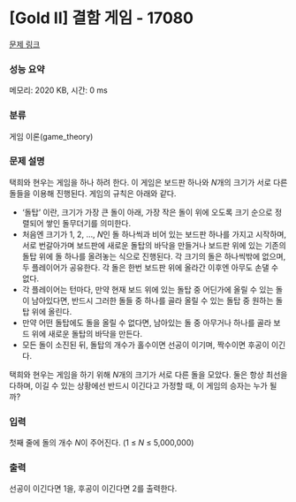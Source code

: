 # [Gold II] 결함 게임 - 17080 

[문제 링크](https://www.acmicpc.net/problem/17080) 

### 성능 요약

메모리: 2020 KB, 시간: 0 ms

### 분류

게임 이론(game_theory)

### 문제 설명

<p>택희와 현우는 게임을 하나 하려 한다. 이 게임은 보드판 하나와 <em>N</em>개의 크기가 서로 다른 돌들을 이용해 진행된다. 게임의 규칙은 아래와 같다.</p>

<ul>
	<li>‘돌탑’ 이란, 크기가 가장 큰 돌이 아래, 가장 작은 돌이 위에 오도록 크기 순으로 정렬되어 쌓인 돌무더기를 의미한다.</li>
	<li>처음엔 크기가 1, 2, …, <em>N</em>인 돌 하나씩과 비어 있는 보드판 하나를 가지고 시작하며, 서로 번갈아가며 보드판에 새로운 돌탑의 바닥을 만들거나 보드판 위에 있는 기존의 돌탑 위에 돌 하나를 올려놓는 식으로 진행된다. 각 크기의 돌은 하나씩밖에 없으며, 두 플레이어가 공유한다. 각 돌은 한번 보드판 위에 올라간 이후엔 아무도 손댈 수 없다.</li>
	<li>각 플레이어는 턴마다, 만약 현재 보드 위에 있는 돌탑 중 어딘가에 올릴 수 있는 돌이 남아있다면, 반드시 그러한 돌들 중 하나를 골라 올릴 수 있는 돌탑 중 원하는 돌탑 위에 올린다.</li>
	<li>만약 어떤 돌탑에도 돌을 올릴 수 없다면, 남아있는 돌 중 아무거나 하나를 골라 보드 위에 새로운 돌탑의 바닥을 만든다.</li>
	<li>모든 돌이 소진된 뒤, 돌탑의 개수가 홀수이면 선공이 이기며, 짝수이면 후공이 이긴다.</li>
</ul>

<p>택희와 현우는 게임을 하기 위해 <em>N</em>개의 크기가 서로 다른 돌을 모았다. 둘은 항상 최선을 다하며, 이길 수 있는 상황에선 반드시 이긴다고 가정할 때, 이 게임의 승자는 누가 될까?</p>

### 입력 

 <p>첫째 줄에 돌의 개수 <em>N</em>이 주어진다. (1 ≤ <em>N</em> ≤ 5,000,000)</p>

### 출력 

 <p>선공이 이긴다면 1을, 후공이 이긴다면 2를 출력한다.</p>

